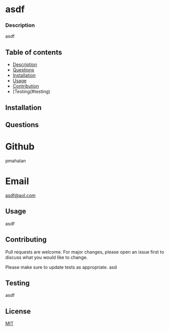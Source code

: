 
# asdf

### Description
asdf


## Table of contents
* [Description](#description)
* [Questions](#questions)
* [Installation](#installation)
* [Usage](#usage)
* [Contribution](#contributing)
* [Testing(#testing) 


## Installation


## Questions

# Github
pmahalan
# Email
asdf@aol.com


## Usage
asdf


## Contributing
Pull requests are welcome. For major changes, please open an issue first to discuss what you would like to change.

Please make sure to update tests as appropriate.
asd

## Testing

asdf

## License
[MIT](https://choosealicense.com/licenses/mit/)
    
    
